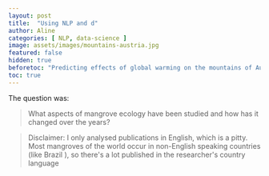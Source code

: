 ```yaml
---
layout: post
title:  "Using NLP and d"
author: Aline
categories: [ NLP, data-science ]
image: assets/images/mountains-austria.jpg
featured: false
hidden: true
beforetoc: "Predicting effects of global warming on the mountains of Austria"
toc: true
---
```




The question was:

> What aspects of mangrove ecology have been studied and how has it changed over the years?




> Disclaimer: I only analysed publications in English, which is a pitty. Most mangroves of the world occur in non-English speaking  countries (like Brazil ), so there's a lot published in the researcher's country language
